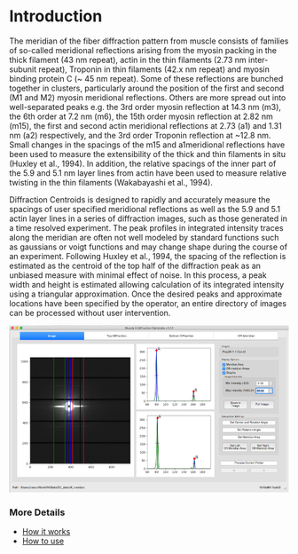 # Introduction

The meridian of the fiber diffraction pattern from muscle consists of families of so-called meridional reflections arising from the myosin packing in the thick filament (43 nm repeat), actin in the thin filaments (2.73 nm inter-subunit repeat), Troponin in thin filaments (42.x nm repeat) and myosin binding protein C (~ 45 nm repeat). Some of these reflections are bunched together in clusters, particularly around the position of the first and second (M1 and M2) myosin meridional reflections. Others are more spread out into well-separated peaks e.g. the 3rd order myosin reflection at 14.3 nm (m3), the 6th order at 7.2 nm (m6), the 15th order myosin reflection at 2.82 nm (m15), the first and second actin meridional reflections at 2.73 (a1) and 1.31 nm (a2) respectively, and the 3rd order Troponin reflection at ~12.8 nm. Small changes in the spacings of the m15 and a1meridional reflections have been used to measure the extensibility of the thick and thin filaments in situ (Huxley et al., 1994).  In addition, the relative spacings of the inner part of the 5.9 and 5.1 nm layer lines from actin have been used to measure relative twisting in the thin filaments (Wakabayashi et al., 1994).  

Diffraction Centroids is designed to rapidly and accurately measure the spacings of user specified meridional reflections as well as the 5.9 and 5.1 actin layer lines in a series of diffraction images, such as those generated in a time resolved experiment. The peak profiles in integrated intensity traces along the meridian are often not well modeled by standard functions such as gaussians or voigt functions and may change shape during the course of an experiment. Following Huxley et al., 1994, the spacing of the reflection is estimated as the centroid of the top half of the diffraction peak as an unbiased measure with minimal effect of noise. In this process, a peak width and height is estimated allowing calculation of its integrated intensity using a triangular approximation. Once the desired peaks and approximate locations have been specified by the operator, an entire directory of images can be processed without user intervention.

![-](../../images/DC/ss.png)

### More Details
* [How it works](Diffraction-Centroids--How-it-works.html)
* [How to use](Diffraction-Centroids--How-to-use.html)